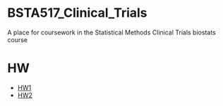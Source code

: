 # BSTA517_Clinical_Trials

A place for coursework in the Statistical Methods Clinical Trials biostats course

# HW

 - [HW1](https://matthew-hoctor.github.io/BSTA517_Clinical_Trials/HW1)
 - [HW2](https://matthew-hoctor.github.io/BSTA517_Clinical_Trials/HW2)
